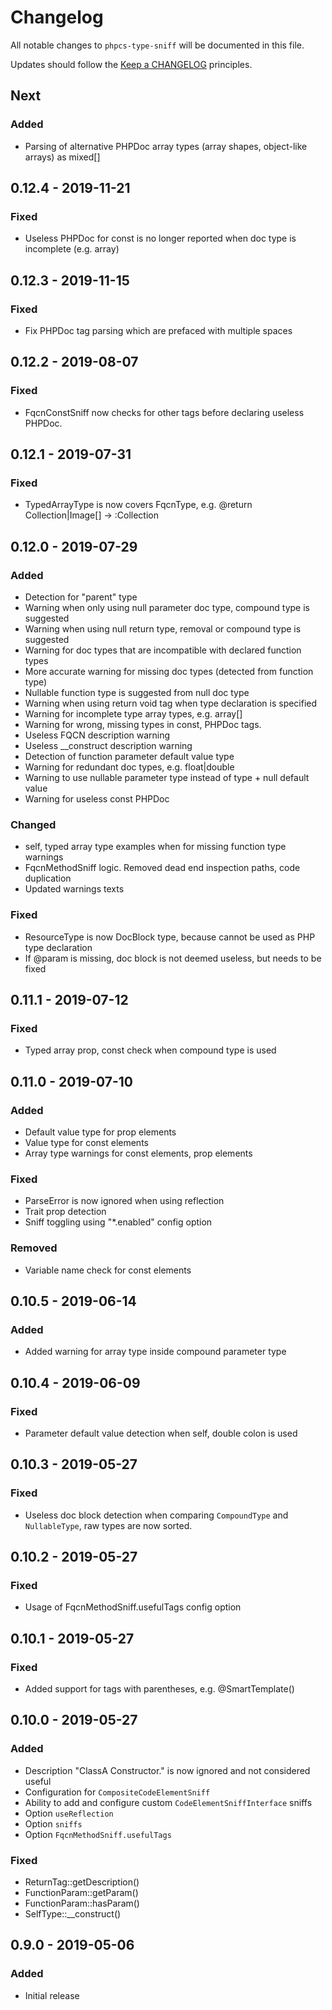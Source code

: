 # Changelog

All notable changes to `phpcs-type-sniff` will be documented in this file.

Updates should follow the [Keep a CHANGELOG](http://keepachangelog.com/) principles.

## Next
### Added
- Parsing of alternative PHPDoc array types (array shapes, object-like arrays) as mixed[]

## 0.12.4 - 2019-11-21
### Fixed
- Useless PHPDoc for const is no longer reported when doc type is incomplete (e.g. array)

## 0.12.3 - 2019-11-15
### Fixed
- Fix PHPDoc tag parsing which are prefaced with multiple spaces

## 0.12.2 - 2019-08-07
### Fixed
- FqcnConstSniff now checks for other tags before declaring useless PHPDoc.

## 0.12.1 - 2019-07-31
### Fixed
- TypedArrayType is now covers FqcnType, e.g. @return Collection|Image[] -> :Collection

## 0.12.0 - 2019-07-29
### Added
- Detection for "parent" type
- Warning when only using null parameter doc type, compound type is suggested
- Warning when using null return type, removal or compound type is suggested
- Warning for doc types that are incompatible with declared function types
- More accurate warning for missing doc types (detected from function type)
- Nullable function type is suggested from null doc type
- Warning when using return void tag when type declaration is specified
- Warning for incomplete type array types, e.g. array[]
- Warning for wrong, missing types in const, PHPDoc tags.
- Useless FQCN description warning
- Useless __construct description warning
- Detection of function parameter default value type
- Warning for redundant doc types, e.g. float|double
- Warning to use nullable parameter type instead of type + null default value
- Warning for useless const PHPDoc
### Changed
- self, typed array type examples when for missing function type warnings
- FqcnMethodSniff logic. Removed dead end inspection paths, code duplication
- Updated warnings texts
### Fixed
- ResourceType is now DocBlock type, because cannot be used as PHP type declaration
- If @param is missing, doc block is not deemed useless, but needs to be fixed

## 0.11.1 - 2019-07-12
### Fixed
- Typed array prop, const check when compound type is used

## 0.11.0 - 2019-07-10
### Added
- Default value type for prop elements
- Value type for const elements
- Array type warnings for const elements, prop elements
### Fixed
- ParseError is now ignored when using reflection
- Trait prop detection
- Sniff toggling using "*.enabled" config option
### Removed
- Variable name check for const elements

## 0.10.5 - 2019-06-14
### Added
- Added warning for array type inside compound parameter type

## 0.10.4 - 2019-06-09
### Fixed
- Parameter default value detection when self, double colon is used

## 0.10.3 - 2019-05-27
### Fixed
- Useless doc block detection when comparing `CompoundType` and `NullableType`, raw types are now sorted.

## 0.10.2 - 2019-05-27
### Fixed
- Usage of FqcnMethodSniff.usefulTags config option

## 0.10.1 - 2019-05-27
### Fixed
- Added support for tags with parentheses, e.g. @SmartTemplate()

## 0.10.0 - 2019-05-27
### Added
- Description "ClassA Constructor." is now ignored and not considered useful
- Configuration for `CompositeCodeElementSniff`
- Ability to add and configure custom `CodeElementSniffInterface` sniffs
- Option `useReflection`
- Option `sniffs`
- Option `FqcnMethodSniff.usefulTags`
### Fixed
- ReturnTag::getDescription()
- FunctionParam::getParam()
- FunctionParam::hasParam()
- SelfType::__construct()

## 0.9.0 - 2019-05-06
### Added
- Initial release
